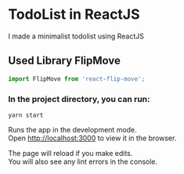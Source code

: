 

# TodoList in ReactJS
I made a minimalist todolist using ReactJS

## Used Library FlipMove
```javascript
import FlipMove from 'react-flip-move';
```

### In the project directory, you can run:

`yarn start`

Runs the app in the development mode.<br />
Open [http://localhost:3000](http://localhost:3000) to view it in the browser.

The page will reload if you make edits.<br />
You will also see any lint errors in the console.

